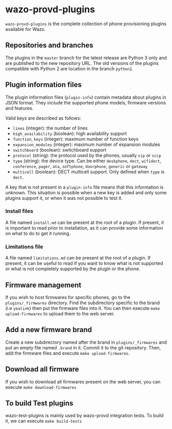 # wazo-provd-plugins

`wazo-provd-plugins` is the complete collection of phone provisioning plugins available for Wazo.

## Repositories and branches

The plugins in the `master` branch for the latest release are Python 3 only and are published to the new repository URL.
The old versions of the plugins compatible with Python 2 are location in the branch `python2`.

## Plugin information files

The plugin information files (`plugin-info`) contain metadata about plugins in JSON format.
They include the supported phone models, firmware versions and features.

Valid keys are described as follows:

* `lines` (integer): the number of lines
* `high_availability` (boolean): high availability support
* `function_keys` (integer): maximum number of function keys
* `expansion_modules` (integer): maximum number of expansion modules
* `switchboard` (boolean): switchboard support
* `protocol` (string): the protocol used by the phones, usually `sip` or `sccp`
* `type` (string): the device type. Can be either `deskphone`, `dect`, `wifidect`, `conference`, `pager`,
  `ata`, `softphone`, `doorphone`, `generic` or `gateway`
* `multicell` (boolean): DECT multicell support. Only defined when `type` is `dect`.

A key that is not present in a `plugin-info` file means that this information is unknown. This
situation is possible when a new key is added and only some plugins support it, or when it was not
possible to test it.

### Install files

A file named `install.md` can be present at the root of a plugin. If present, it is important to
read prior to installation, as it can provide some information on what to do to get it running.

### Limitations file

A file named `limitations.md` can be present at the root of a plugin. If present, it can be useful
to read if you want to know what is not supported or what is not completely supported by the plugin
or the phone.

## Firmware management

If you wish to host firmwares for specific phones, go to the `plugins/_firmwares` directory.
Find the subdirectory specific to the brand (i.e `yealink`) then put the firmware files into it.
You can then execute `make upload-firmwares` to upload them to the web server.

## Add a new firmware brand

Create a new subdirectory named after the brand in `plugins/_firmwares` and put an empty file
named `.brand` in it. Commit it to the git repository. Then, add the firmware files and execute
`make upload-firmwares`.

## Download all firmware

If you wish to download all firmwares present on the web server, you can execute
`make download-firmwares`

## To build Test plugins

wazo-test-plugins is mainly used by wazo-provd integration tests. To build it,
we can execute
`make build-tests`


